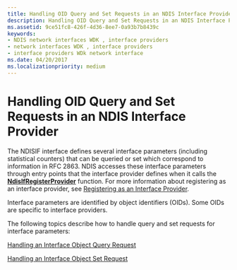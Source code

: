 ```yaml
---
title: Handling OID Query and Set Requests in an NDIS Interface Provider
description: Handling OID Query and Set Requests in an NDIS Interface Provider
ms.assetid: 9ce51fc8-426f-4d36-8ee7-0a93b7b8439c
keywords:
- NDIS network interfaces WDK , interface providers
- network interfaces WDK , interface providers
- interface providers WDk network interface
ms.date: 04/20/2017
ms.localizationpriority: medium
---
```


# Handling OID Query and Set Requests in an NDIS Interface Provider





The NDISIF interface defines several interface parameters (including statistical counters) that can be queried or set which correspond to information in RFC 2863. NDIS accesses these interface parameters through entry points that the interface provider defines when it calls the [**NdisIfRegisterProvider**](https://docs.microsoft.com/windows-hardware/drivers/ddi/content/ndis/nf-ndis-ndisifregisterprovider) function. For more information about registering as an interface provider, see [Registering as an Interface Provider](registering-as-an-interface-provider.md).

Interface parameters are identified by object identifiers (OIDs). Some OIDs are specific to interface providers.

The following topics describe how to handle query and set requests for interface parameters:

[Handling an Interface Object Query Request](handling-an-interface-object-query-request.md)

[Handling an Interface Object Set Request](handling-an-interface-object-set-request.md)

 

 





